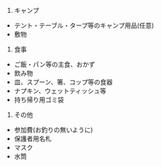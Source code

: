 1. キャンプ
  - テント・テーブル・タープ等のキャンプ用品(任意)
  - 敷物

1. 食事
  - ご飯・パン等の主食、おかず
  - 飲み物
  - 皿、スプーン、箸、コップ等の食器
  - ナプキン、ウェットティッシュ等
  - 持ち帰り用ゴミ袋

1. その他
  - 参加費(お釣りの無いように)
  - 保護者用名札
  - マスク
  - 水筒